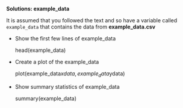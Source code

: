 **Solutions: example_data**

It is assumed that you followed the text and so have a variable called `example_data` that contains the data from **example_data.csv**

* Show the first few lines of example_data

    head(example_data)

* Create a plot of the example_data

    plot(example_data$xdata,example_data$ydata)

* Show summary statistics of example_data

    summary(example_data)
